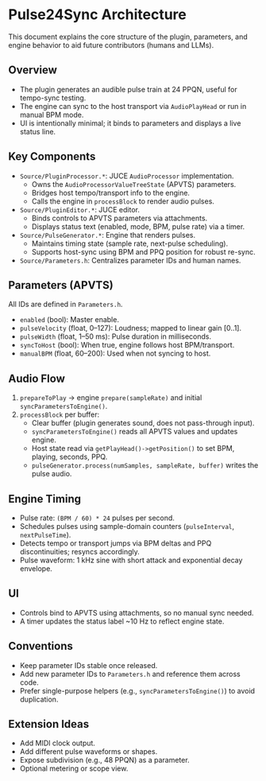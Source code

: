 # Pulse24Sync Architecture

This document explains the core structure of the plugin, parameters, and engine behavior to aid future contributors (humans and LLMs).

## Overview
- The plugin generates an audible pulse train at 24 PPQN, useful for tempo-sync testing.
- The engine can sync to the host transport via `AudioPlayHead` or run in manual BPM mode.
- UI is intentionally minimal; it binds to parameters and displays a live status line.

## Key Components
- `Source/PluginProcessor.*`: JUCE `AudioProcessor` implementation.
  - Owns the `AudioProcessorValueTreeState` (APVTS) parameters.
  - Bridges host tempo/transport info to the engine.
  - Calls the engine in `processBlock` to render audio pulses.
- `Source/PluginEditor.*`: JUCE editor.
  - Binds controls to APVTS parameters via attachments.
  - Displays status text (enabled, mode, BPM, pulse rate) via a timer.
- `Source/PulseGenerator.*`: Engine that renders pulses.
  - Maintains timing state (sample rate, next-pulse scheduling).
  - Supports host-sync using BPM and PPQ position for robust re-sync.
- `Source/Parameters.h`: Centralizes parameter IDs and human names.

## Parameters (APVTS)
All IDs are defined in `Parameters.h`.
- `enabled` (bool): Master enable.
- `pulseVelocity` (float, 0–127): Loudness; mapped to linear gain [0..1].
- `pulseWidth` (float, 1–50 ms): Pulse duration in milliseconds.
- `syncToHost` (bool): When true, engine follows host BPM/transport.
- `manualBPM` (float, 60–200): Used when not syncing to host.

## Audio Flow
1. `prepareToPlay` → engine `prepare(sampleRate)` and initial `syncParametersToEngine()`.
2. `processBlock` per buffer:
   - Clear buffer (plugin generates sound, does not pass-through input).
   - `syncParametersToEngine()` reads all APVTS values and updates engine.
   - Host state read via `getPlayHead()->getPosition()` to set BPM, playing, seconds, PPQ.
   - `pulseGenerator.process(numSamples, sampleRate, buffer)` writes the pulse audio.

## Engine Timing
- Pulse rate: `(BPM / 60) * 24` pulses per second.
- Schedules pulses using sample-domain counters (`pulseInterval`, `nextPulseTime`).
- Detects tempo or transport jumps via BPM deltas and PPQ discontinuities; resyncs accordingly.
- Pulse waveform: 1 kHz sine with short attack and exponential decay envelope.

## UI
- Controls bind to APVTS using attachments, so no manual sync needed.
- A timer updates the status label ~10 Hz to reflect engine state.

## Conventions
- Keep parameter IDs stable once released.
- Add new parameter IDs to `Parameters.h` and reference them across code.
- Prefer single-purpose helpers (e.g., `syncParametersToEngine()`) to avoid duplication.

## Extension Ideas
- Add MIDI clock output.
- Add different pulse waveforms or shapes.
- Expose subdivision (e.g., 48 PPQN) as a parameter.
- Optional metering or scope view.